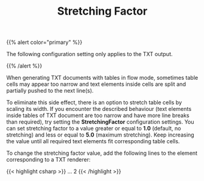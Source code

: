 ﻿---
title: Stretching Factor
second_title: Aspose.Words for Reporting Services
articleTitle: Stretching Factor
linktitle: Stretching Factor
description: "Stretching Factor setting of the Aspose.Words for Reporting Services."
type: docs
weight: 140
url: /reportingservices/stretching-factor/
---

{{% alert color="primary" %}}

The following configuration setting only applies to the TXT output.

{{% /alert %}}

When generating TXT documents with tables in flow mode, sometimes table cells may appear too narrow and text elements inside cells are split and partially pushed to the next line(s).

To eliminate this side effect, there is an option to stretch table cells by scaling its width. If you encounter the described behaviour (text elements inside tables of TXT document are too narrow and have more line breaks than required), try setting the **StretchingFactor** configuration settings. You can set stretching factor to a value greater or equal to **1.0** (default, no stretching) and less or equal to **5.0** (maximum stretching). Keep increasing the value until all required text elements fit corresponding table cells.

To change the stretching factor value, add the following lines to the <Extension> element corresponding to a TXT renderer:

{{< highlight csharp >}}
<Render>
...
<Extension Name="AWTXT" Type="Aspose.Words.ReportingServices.TxtRenderer,Aspose.Words.ReportingServices">
<Configuration>
    <StretchingFactor>2</StretchingFactor>
</Configuration>
</Extension>
</Render>
{{< /highlight >}}

